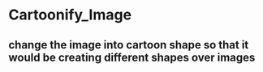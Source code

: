 # Cartoonify_Image

## change the image into cartoon shape so that it would be creating different shapes over images
